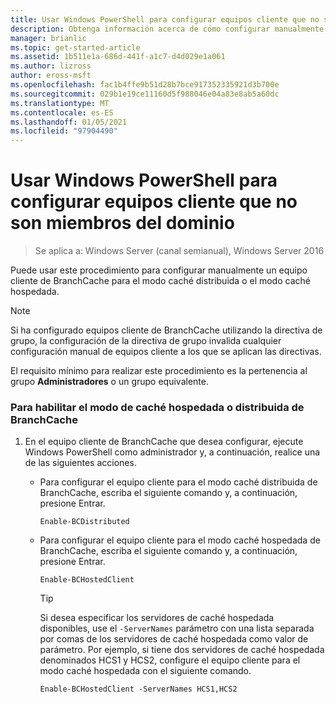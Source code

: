 ```yaml
---
title: Usar Windows PowerShell para configurar equipos cliente que no son miembros del dominio
description: Obtenga información acerca de cómo configurar manualmente un equipo cliente de BranchCache para el modo caché distribuida o el modo caché hospedada.
manager: brianlic
ms.topic: get-started-article
ms.assetid: 1b511e1a-686d-441f-a1c7-d4d029e1a061
ms.author: lizross
author: eross-msft
ms.openlocfilehash: fac1b4ffe9b51d28b7bce917352335921d3b700e
ms.sourcegitcommit: 029b1e19ce11160d5f988046e04a83e8ab5a60dc
ms.translationtype: MT
ms.contentlocale: es-ES
ms.lasthandoff: 01/05/2021
ms.locfileid: "97904490"
---
```

# <a name="use-windows-powershell-to-configure-non-domain-member-client-computers"></a>Usar Windows PowerShell para configurar equipos cliente que no son miembros del dominio

>Se aplica a: Windows Server (canal semianual), Windows Server 2016

Puede usar este procedimiento para configurar manualmente un equipo cliente de BranchCache para el modo caché distribuida o el modo caché hospedada.

> [!NOTE]
> Si ha configurado equipos cliente de BranchCache utilizando la directiva de grupo, la configuración de la directiva de grupo invalida cualquier configuración manual de equipos cliente a los que se aplican las directivas.

El requisito mínimo para realizar este procedimiento es la pertenencia al grupo **Administradores** o un grupo equivalente.

### <a name="to-enable-branchcache-distributed-or-hosted-cache-mode"></a>Para habilitar el modo de caché hospedada o distribuida de BranchCache

1.  En el equipo cliente de BranchCache que desea configurar, ejecute Windows PowerShell como administrador y, a continuación, realice una de las siguientes acciones.

    -   Para configurar el equipo cliente para el modo caché distribuida de BranchCache, escriba el siguiente comando y, a continuación, presione Entrar.

        `Enable-BCDistributed`

    -   Para configurar el equipo cliente para el modo caché hospedada de BranchCache, escriba el siguiente comando y, a continuación, presione Entrar.

        `Enable-BCHostedClient`

        > [!TIP]
        > Si desea especificar los servidores de caché hospedada disponibles, use el `-ServerNames` parámetro con una lista separada por comas de los servidores de caché hospedada como valor de parámetro. Por ejemplo, si tiene dos servidores de caché hospedada denominados HCS1 y HCS2, configure el equipo cliente para el modo caché hospedada con el siguiente comando.
        >
        > `Enable-BCHostedClient -ServerNames HCS1,HCS2`



